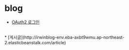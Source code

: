# blog

* [OAuth2 로그인](http://irwinblog-env.eba-axbt9wmu.ap-northeast-2.elasticbeanstalk.com/login)
<br>
* [게시글](http://irwinblog-env.eba-axbt9wmu.ap-northeast-2.elasticbeanstalk.com/article)
